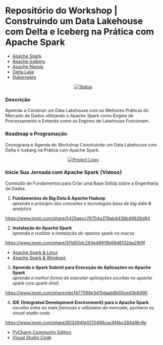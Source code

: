# Repositório do Workshop | Construindo um Data Lakehouse com Delta e Iceberg na Prática com Apache Spark

- [Apache Spark](https://spark.apache.org/)
- [Apache Iceberg](https://iceberg.apache.org/)
- [Apache Nessie](https://projectnessie.org/)
- [Delta Lake](https://delta.io/)
- [Kubernetes](https://kubernetes.io/)

<div align="center">

[![Status](https://img.shields.io/badge/status-active-success.svg)]()

</div>

### Descrição
Aprenda a Construir um Data Lakehouse com as Melhores Práticas
do Mercado de Dados utilizando o Apache Spark como Engine
de Processamento e Entenda como as Engines de Lakehouse Funcionam.

### Roadmap e Programação
Cronograna e Agenda do Workshop Construindo um Data Lakehouse com 
Delta e Iceberg na Prática com Apache Spark.

<p align="center">
  <a href="" rel="noopener">
    <img src="https://github.com/owshq-academy/ws-spark-lakehouse-na-pratica/blob/main/images/roadmap.png" alt="Project Logo">
 </a>
</p>

### Inicie Sua Jornada com Apache Spark {Vídeos}
Conteúdo de Fundamentos para Criar uma Base Sólida sobre a Engenharia de Dados.

1) **Fundamentos de Big Data & Apache Hadoop**  
*aprenda o princípio dos conceitos e tecnologias base de big data & analytics*  

https://www.loom.com/share/5425aecc76754a378ab4438b49826d84

2) **Instalação do Apache Spark**  
*aprenda a realizar a instalação do apache spark no macos*  

https://www.loom.com/share/5f1d05dc293e49919b66d6132da290ff

* [Apache Spark & Linux](https://sparkbyexamples.com/spark/spark-installation-on-linux-ubuntu/)
* [Apache Spark & Windows](https://phoenixnap.com/kb/install-spark-on-windows-10)

3) **Aprenda o Spark Submit para Execução de Aplicações no Apache Spark**  
*aprenda a melhor forma de executar aplicações escritas no apache spark com spark-shell*  

https://www.loom.com/share/ebcf477568e3415daab8b55ced3b8996

4) **IDE {Integrated Development Environment} para o Apache Spark**  
*escolha entre as mais famosas e utilizadas do mercado, pycharm ou visual studio code*  

https://www.loom.com/share/803294fe0210486cac6f4bc284a18c9e

* [PyCharm Community Edition](https://www.jetbrains.com/pycharm/download/)
* [Visual Studio Code](https://code.visualstudio.com/)
